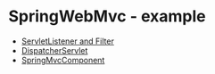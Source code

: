 # SpringWebMvc - example

+ [ServletListener and Filter](./ServletListenerFilter)
+ [DispatcherServlet](./DispatcherServlet)
+ [SpringMvcComponent](./SpringMvcComponent)
